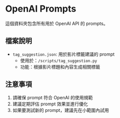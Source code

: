 # OpenAI Prompts

這個資料夾包含所有用於 OpenAI API 的 prompts。

## 檔案說明
- `tag_suggestion.json`: 用於影片標籤建議的 prompt
  - 使用於：`/scripts/tag_suggestion.py`
  - 功能：根據影片標題和內容生成相關標籤

## 注意事項
1. 請確保 prompt 符合 OpenAI 的使用規範
2. 建議定期評估 prompt 效果並進行優化
3. 如果要測試新的 prompt，建議先在小範圍內試用
